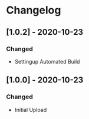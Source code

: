 # Changelog

## [1.0.2] - 2020-10-23
### Changed
- Settingup Automated Build

## [1.0.0] - 2020-10-23
### Changed
- Initial Upload
